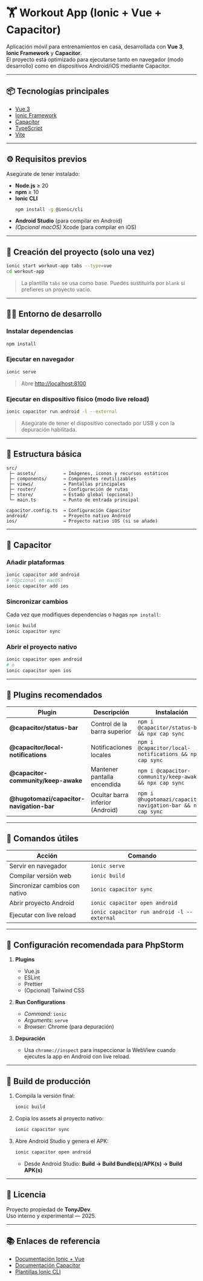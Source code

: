 # 🏋️ Workout App (Ionic + Vue + Capacitor)

Aplicación móvil para entrenamientos en casa, desarrollada con **Vue 3**, **Ionic Framework** y **Capacitor**.  
El proyecto está optimizado para ejecutarse tanto en navegador (modo desarrollo) como en dispositivos Android/iOS mediante Capacitor.

---

## 📦 Tecnologías principales

- [Vue 3](https://vuejs.org/)
- [Ionic Framework](https://ionicframework.com/)
- [Capacitor](https://capacitorjs.com/)
- [TypeScript](https://www.typescriptlang.org/)
- [Vite](https://vitejs.dev/)

---

## ⚙️ Requisitos previos

Asegúrate de tener instalado:

- **Node.js** ≥ 20  
- **npm** ≥ 10  
- **Ionic CLI**  
  ```bash
  npm install -g @ionic/cli
  ```
- **Android Studio** (para compilar en Android)  
- *(Opcional macOS)* Xcode (para compilar en iOS)

---

## 🚀 Creación del proyecto (solo una vez)

```bash
ionic start workout-app tabs --type=vue
cd workout-app
```

> La plantilla `tabs` se usa como base. Puedes sustituirla por `blank` si prefieres un proyecto vacío.

---

## 🧑‍💻 Entorno de desarrollo

### Instalar dependencias
```bash
npm install
```

### Ejecutar en navegador
```bash
ionic serve
```
> Abre [http://localhost:8100](http://localhost:8100)

### Ejecutar en dispositivo físico (modo live reload)
```bash
ionic capacitor run android -l --external
```
> Asegúrate de tener el dispositivo conectado por USB y con la depuración habilitada.

---

## 🧱 Estructura básica

```
src/
 ├─ assets/          → Imágenes, iconos y recursos estáticos
 ├─ components/      → Componentes reutilizables
 ├─ views/           → Pantallas principales
 ├─ router/          → Configuración de rutas
 ├─ store/           → Estado global (opcional)
 └─ main.ts          → Punto de entrada principal

capacitor.config.ts  → Configuración Capacitor
android/             → Proyecto nativo Android
ios/                 → Proyecto nativo iOS (si se añade)
```

---

## 📱 Capacitor

### Añadir plataformas
```bash
ionic capacitor add android
# (Opcional en macOS)
ionic capacitor add ios
```

### Sincronizar cambios
Cada vez que modifiques dependencias o hagas `npm install`:
```bash
ionic build
ionic capacitor sync
```

### Abrir el proyecto nativo
```bash
ionic capacitor open android
# o
ionic capacitor open ios
```

---

## 🔌 Plugins recomendados

| Plugin | Descripción | Instalación |
|--------|--------------|--------------|
| **@capacitor/status-bar** | Control de la barra superior | `npm i @capacitor/status-bar && npx cap sync` |
| **@capacitor/local-notifications** | Notificaciones locales | `npm i @capacitor/local-notifications && npx cap sync` |
| **@capacitor-community/keep-awake** | Mantener pantalla encendida | `npm i @capacitor-community/keep-awake && npx cap sync` |
| **@hugotomazi/capacitor-navigation-bar** | Ocultar barra inferior (Android) | `npm i @hugotomazi/capacitor-navigation-bar && npx cap sync` |

---

## 🧩 Comandos útiles

| Acción | Comando |
|--------|----------|
| Servir en navegador | `ionic serve` |
| Compilar versión web | `ionic build` |
| Sincronizar cambios con nativo | `ionic capacitor sync` |
| Abrir proyecto Android | `ionic capacitor open android` |
| Ejecutar con live reload | `ionic capacitor run android -l --external` |

---

## 🧰 Configuración recomendada para PhpStorm

1. **Plugins**  
   - Vue.js  
   - ESLint  
   - Prettier  
   - (Opcional) Tailwind CSS

2. **Run Configurations**
   - *Command:* `ionic`
   - *Arguments:* `serve`
   - *Browser:* Chrome (para depuración)

3. **Depuración**
   - Usa `chrome://inspect` para inspeccionar la WebView cuando ejecutes la app en Android con live reload.

---

## 🧪 Build de producción

1. Compila la versión final:
   ```bash
   ionic build
   ```
2. Copia los assets al proyecto nativo:
   ```bash
   ionic capacitor sync
   ```
3. Abre Android Studio y genera el APK:
   ```bash
   ionic capacitor open android
   ```
   - Desde Android Studio: **Build → Build Bundle(s)/APK(s) → Build APK(s)**

---

## 🧾 Licencia

Proyecto propiedad de **TonyJDev**.  
Uso interno y experimental — 2025.

---

## 📚 Enlaces de referencia

- [Documentación Ionic + Vue](https://ionicframework.com/docs/vue/overview)
- [Documentación Capacitor](https://capacitorjs.com/docs)
- [Plantillas Ionic CLI](https://ionicframework.com/docs/cli/commands/start)

